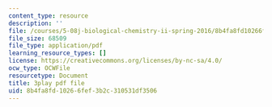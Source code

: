 ```yaml
---
content_type: resource
description: ''
file: /courses/5-08j-biological-chemistry-ii-spring-2016/8b4fa8fd10266fef3b2c310531df3506_JbV0aUHvROc.pdf
file_size: 68509
file_type: application/pdf
learning_resource_types: []
license: https://creativecommons.org/licenses/by-nc-sa/4.0/
ocw_type: OCWFile
resourcetype: Document
title: 3play pdf file
uid: 8b4fa8fd-1026-6fef-3b2c-310531df3506
---
```

